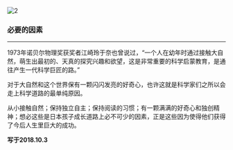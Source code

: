 ![2](https://gitee.com/pyshi3/pyshi3_library/raw/master/2018-zhou-piano/%E5%BF%85%E8%A6%81%E7%9A%84.jpg)

### 必要的因素
---

1973年诺贝尔物理奖获奖者江崎玲于奈也曾说过，“一个人在幼年时通过接触大自然，萌生出最初的、天真的探究兴趣和欲望，这是非常重要的科学启蒙教育，是通往产生一代科学巨匠的路。”


对于大自然和这个世界保有一颗闪闪发亮的好奇心，也许这就是科学家们之所以会走上科学道路的最单纯原因。

从小接触自然；保持独立自主；保持阅读的习惯；有一颗满满的好奇心和独创精神；想必这些是日本孩子成长道路上必不可少的因素，正是这些因为使得他们获得了今后人生里巨大的成功。




**写于2018.10.3**
